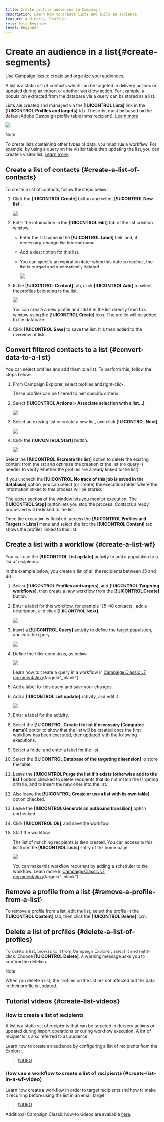 ```yaml
---
title: Create profile audiences in Campaign
description: Learn how to create lists and build an audience 
feature: Audiences, Profiles
role: Data Engineer
level: Beginner
---
```

# Create an audience in a list{#create-segments}

Use Campaign lists to create and organize your audiences.

A list is a static set of contacts which can be targeted in delivery actions or updated during an import or another workflow action. For example, a population extracted from the database via a query can be stored as a list.

Lists are created and managed via the **[!UICONTROL Lists]** link in the **[!UICONTROL Profiles and targets]** tab. These list must be based on the default Adobe Campaign profile table (nms:recipient). [Learn more](../dev/datamodel.md#ootb-profiles.md)


![](assets/list-dashboard.png)

>[!NOTE]
>
>To create lists containing other types of data, you must run a workflow. For example, by using a query on the visitor table then updating the list, you can create a visitor list. [Learn more](#create-a-list-wf).

<!--

Two types of lists are available in Adobe Campaign:

* **[!UICONTROL Group]** type: The **[!UICONTROL Group]** type lists belong to a **static** list of people selected according to specific criteria. The list is like a snapshot of a set of profiles. Please note that it is not updated automatically in the event of profiles being added to the database.

  For more information on how to create a **[!UICONTROL Group]** type list, refer to this [page](#creating-a-profile-list-from-a-group).

* **[!UICONTROL List]** type: The **[!UICONTROL List]** type lists allows you to use workflows to create and manage lists. These will be specific lists resulting from data imports, that can be updated via the dedicated **[!UICONTROL List update]** workflow activity.

  Unlike the **[!UICONTROL Group]** type list, this type list can be automatically updated with a **[!UICONTROL Scheduler]** activity. Note that For an example on how to create **[!UICONTROL List]** type lists, refer to [this page](../../workflow/using/list-update.md).

![](assets/do-not-localize/how-to-video.png) [Discover this feature in video](#create-list-video)
--> 

## Create a list of contacts {#create-a-list-of-contacts}

To create a list of contacts, follow the steps below: 

1. Click the **[!UICONTROL Create]** button and select **[!UICONTROL New list]**.
    
    ![](assets/new-list.png)

1. Enter the information in the **[!UICONTROL Edit]** tab of the list creation window.

    * Enter the list name in the **[!UICONTROL Label]** field and, if necessary, change the internal name.
    * Add a description for this list.
    * You can specify an expiration date: when this date is reached, the list is purged and automatically deleted.
    
      ![](assets/list-details.png)

1. In the **[!UICONTROL Content]** tab, click **[!UICONTROL Add]** to select the profiles belonging to the list.

   ![](assets/add-profiles-to-a-list.png)

   You can create a new profile and add it in the list directly from this window using the **[!UICONTROL Create]** icon. The profile will be added to the database.

1. Click **[!UICONTROL Save]** to save the list. It is then added to the overview of lists.


## Convert filtered contacts to a list {#convert-data-to-a-list}

You can select profiles and add them to a list. To perform this, follow the steps below:

1. From Campaign Explorer, select profiles and right-click.
   
   These profiles can be filtered to met specific criteria.
   
1. Select **[!UICONTROL Actions > Associate selection with a list...]**.

   ![](assets/add-selection-to-a-list.png)

1. Select an existing list or create a new list, and click **[!UICONTROL Next]**.

   ![](assets/select-the-list.png)

1. Click the **[!UICONTROL Start]** button.

   ![](assets/record-a-list.png)

Select the **[!UICONTROL Recreate the list]** option to delete the existing content from the list and optimize the creation of the list (no query is needed to verify whether the profiles are already linked to the list).

If you uncheck the **[!UICONTROL No trace of this job is saved in the database]** option, you can select (or create) the execution folder where the information linked to this process will be stored.

The upper section of the window lets you monitor execution. The **[!UICONTROL Stop]** button lets you stop the process. Contacts already processed will be linked to the list.

Once the execution is finished, access the **[!UICONTROL Profiles and Targets > Lists]** menu and select the list: the **[!UICONTROL Content]** tab shows the profiles linked to this list.


## Create a list with a workflow  {#create-a-list-wf}

You can use the **[!UICONTROL List update]** activity to add a population to a list of recipients.

In the example below, you create a list of all the recipients between 25 and 40. 

1. Select **[!UICONTROL Profiles and targets]**, and **[!UICONTROL Targeting workflows]**, then create a new workflow from the **[!UICONTROL Create]** button.
1. Enter a label for this workflow, for example '25-40 contacts', add a description, and click **[!UICONTROL Next]**.

   ![](assets/targeting-wf-sample.png)

1. Insert a **[!UICONTROL Query]** activity to define the target population, and edit the query.

   ![](assets/targeting-wf-edit-query.png)

1. Define the filter conditions, as below:

   ![](assets/targeting-wf-age-filter.png)

   Learn how to create a query in a workflow in [Campaign Classic v7 documentation](https://experienceleague.adobe.com/docs/campaign-classic/using/automating-with-workflows/targeting-activities/query.html#creating-a-query){target="_blank"}.
1. Add a label for this query and save your changes.
1. Add a **[!UICONTROL List update]** activity, and edit it.

   ![](assets/list-update-activity.png)

1. Enter a label for the activity.
1. Select the **[!UICONTROL Create the list if necessary (Computed name)]** option to show that the list will be created once the first workflow has been executed, then updated with the following executions.
1. Select a folder and enter a label for the list. 
1. Select the **[!UICONTROL Database of the targeting dimension]** to store the table.
1. Leave the **[!UICONTROL Purge the list if it exists (otherwise add to the list)]** option checked to delete recipients that do not match the targeting criteria, and to insert the new ones into the list.
1. Also leave the **[!UICONTROL Create or use a list with its own table]** option checked.
1. Leave the **[!UICONTROL Generate an outbound transition]** option unchecked.
1. Click **[!UICONTROL Ok]**, and save the workflow.
1. Start the workflow.

   The list of matching recipients is then created. You can access to this list from the **[!UICONTROL Lists]** entry of the home page.

   ![](assets/access-new-list.png)

   You can make this workflow recurrent by adding a scheduler to the workflow. Learn more in [Campaign Classic v7 documentation](https://experienceleague.adobe.com/docs/campaign-classic/using/automating-with-workflows/flow-control-activities/scheduler.html){target="_blank"}.

## Remove a profile from a list {#remove-a-profile-from-a-list}

To remove a profile from a list, edit the list, select the profile in the **[!UICONTROL Content]** tab, then click the **[!UICONTROL Delete]** icon.

## Delete a list of profiles {#delete-a-list-of-profiles}

To delete a list, browse to it from Campaign Explorer, select it and right-click. Choose **[!UICONTROL Delete]**. A warning message asks you to confirm the deletion.

>[!NOTE]
>
>When you delete a list, the profiles on the list are not affected but the data in their profile is updated.

## Tutorial videos {#create-list-videos}

### How to create a list of recipients

A list is a static set of recipients that can be targeted in delivery actions or updated during import operations or during workflow execution. A list of recipients is also referred to as audience.

Learn how to create an audience by configuring a list of recipients from the Explorer.

>[!VIDEO](https://video.tv.adobe.com/v/25602/quality=12)

### How use a workflow to create a list of recipients {#create-list-in-a-wf-video}

Learn how create a workflow in order to target recipients and how to make it recurring before using the list in an email target.

>[!VIDEO](https://video.tv.adobe.com/v/25603?quality=12)

Additional Campaign Classic how-to videos are available [here](https://experienceleague.adobe.com/docs/campaign-classic-learn/tutorials/overview.html).
